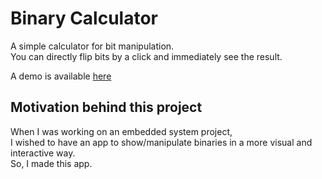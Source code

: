 # Binary Calculator 
A simple calculator for bit manipulation. \
You can directly flip bits by a click and immediately see the result.

A demo is available [here](https://lulkafe.github.io/BinaryCalc/)

## Motivation behind this project
When I was working on an embedded system project, \
I wished to have an app to show/manipulate binaries in a more visual and interactive way. \
So, I made this app.
